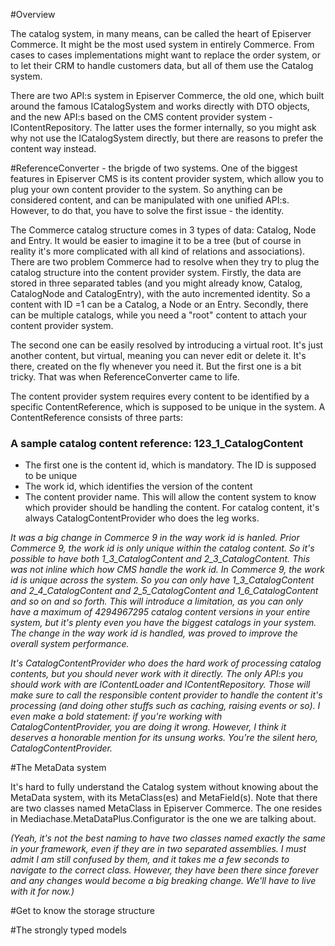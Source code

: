 #Overview

The catalog system, in many means, can be called the heart of Episerver Commerce. It might be the most used system in entirely Commerce. From cases to cases
implementations might want to replace the order system, or to let their CRM to handle customers data, but all of them use the Catalog system.

There are two API:s system in Episerver Commerce, the old one, which built around the famous ICatalogSystem and works directly with DTO objects, and the new 
API:s based on the CMS content provider system - IContentRepository. The latter uses the former internally, so you might ask why not use the ICatalogSystem directly,
but there are reasons to prefer the content way instead.

#ReferenceConverter - the brigde of two systems.
One of the biggest features in Episerver CMS is its content provider system, which allow you to plug your own content provider to the system. 
So anything can be considered content, and can be manipulated with one unified API:s. However, to do that, you have to solve the first issue - the identity.

The Commerce catalog structure comes in 3 types of data: Catalog, Node and Entry. It would be easier to imagine it to be a tree (but of course in reality it's more complicated
with all kind of relations and associations). There are two problem Commerce had to resolve when they try to plug the catalog structure into the content provider system.
Firstly, the data are stored in three separated tables (and you might already know, Catalog, CatalogNode and CatalogEntry), with the auto incremented identity. So a content with ID =1
can be a Catalog, a Node or an Entry. Secondly, there can be multiple catalogs, while you need a "root" content to attach your content provider system.

The second one can be easily resolved by introducing a virtual root. It's just another content, but virtual, meaning you can never edit or delete it. It's there, created on the fly whenever you
need it. But the first one is a bit tricky. That was when ReferenceConverter came to life.

The content provider system requires every content to be identified by a specific ContentReference, which is supposed to be unique in the system. A ContentReference consists of three parts:

### A sample catalog content reference: 123_1_CatalogContent

- The first one is the content id, which is mandatory. The ID is supposed to be unique
- The work id, which identifies the version of the content
- The content provider name. This will allow the content system to know which provider should be handling the content. For catalog content, it's always CatalogContentProvider who does the leg works.

*It was a big change in Commerce 9 in the way work id is hanled. Prior Commerce 9, the work id is only unique within the catalog content. So it's possible to have both 1_3_CatalogContent and 2_3_CatalogContent. This was not inline which how CMS handle the work id. In Commerce 9, the work id is unique across the system. So you can only have 1_3_CatalogContent and 2_4_CatalogContent and 2_5_CatalogContent and 1_6_CatalogContent and so on and so forth. This will introduce a limitation, as you can only have a maximum of 4294967295 catalog content versions in your entire system, but it's plenty even you have the biggest catalogs in your system. The change in the way work id is handled, was proved to improve the overall system performance.*

*It's CatalogContentProvider who does the hard work of processing catalog contents, but you should never work with it directly. The only API:s you should work with are IContentLoader and IContentRepository. Those will make sure to call the responsible content provider to handle the content it's processing (and doing other stuffs such as caching, raising events or so). I even make a bold statement: if you're working with CatalogContentProvider, you are doing it wrong. However, I think it deserves a honorable mention for its unsung works. You're the silent hero, CatalogContentProvider.*

#The MetaData system

It's hard to fully understand the Catalog system without knowing about the MetaData system, with its MetaClass(es) and MetaField(s). Note that there are two classes named MetaClass in Episerver Commerce. The one resides in Mediachase.MetaDataPlus.Configurator is the one we are talking about.

*(Yeah, it's not the best naming to have two classes named exactly the same in your framework, even if they are in two separated assemblies. I must admit I am still confused by them, and it takes me a few seconds to navigate to the correct class. However, they have been there since forever and any changes would become a big breaking change. We'll have to live with it for now.)*

#Get to know the storage structure

#The strongly typed models
